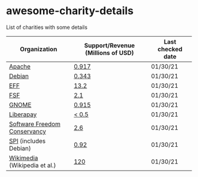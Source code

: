 # awesome-charity-details
List of charities with some details

| Organization | Support/Revenue (Millions of USD) | Last checked date |
|---|---|---|
| [Apache](https://www.apache.org) |[0.917](https://www.apache.org/foundation/records/990-2016.pdf) | 01/30/21 |
| [Debian](https://debian.org) | [0.343](https://www.spi-inc.org/corporate/annual-reports/2019.pdf) | 01/30/21 |
| [EFF](https://www.eff.org) | [13.2](https://www.eff.org/files/annual-report/2019/index.html) | 01/30/21 |
| [FSF](https://fsf.org) | [2.1](https://static.fsf.org/nosvn/financial-statements/Form990-FY2019.pdf) | 01/30/21|
| [GNOME](https://www.gnome.org) | [0.915](https://www.gnome.org/wp-content/uploads/2020/06/2019AnnualReport-Digital.pdf) | 01/30/21|
| [Liberapay](https://liberapay.com) | [\< 0.5](https://liberapay.com/about/stats) | 01/30/21|
| [Software Freedom Conservancy](https://sfconservancy.org) | [2.6](https://sfconservancy.org/docs/conservancy_Form-990_fy-2017.pdf) | 01/30/21|
| [SPI](https://www.spi-inc.org) (includes Debian) | [0.92](https://www.spi-inc.org/corporate/annual-reports/2019.pdf) | 01/30/21|
| [Wikimedia](https://wikimediafoundation.org) (Wikipedia et al.) | [120](https://wikimediafoundation.org/about/annualreport/2019-annual-report/financials/) | 01/30/21|
